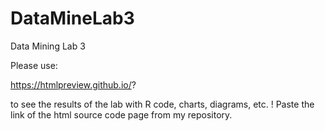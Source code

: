 # DataMineLab3
Data Mining Lab 3

Please use:

https://htmlpreview.github.io/?

to see the results of the lab with R code, charts, diagrams, etc. ! Paste the link of the html source code page from my repository.
